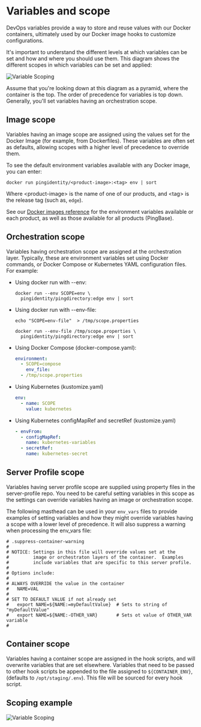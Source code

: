 # Variables and scope

DevOps variables provide a way to store and reuse values with our Docker containers, ultimately used by our Docker image hooks to customize configurations.

It's important to understand the different levels at which variables can be set and how and where you should use them. This diagram shows the different scopes in which variables can be set and applied: 

![Variable Scoping](images/variableScoping-1.png)

Assume that you're looking down at this diagram as a pyramid, where the container is the top. The order of precedence for variables is top down. Generally, you'll set variables having an orchestration scope. 

## Image scope 

Variables having an image scope are assigned using the values set for the Docker Image (for example, from Dockerfiles). These variables are often set as defaults, allowing scopes with a higher level of precedence to override them.

To see the default environment variables available with any Docker image, you can enter:

  ```shell
  docker run pingidentity/<product-image>:<tag> env | sort
  ```

  Where &lt;product-image&gt; is the name of one of our products, and \<tag> is the release tag (such as, `edge`).

See our [Docker images reference](https://pingidentity-devops.gitbook.io/devops/dockerimagesref) for the environment variables available or each product, as well as those available for all products (PingBase). 

## Orchestration scope

Variables having orchestration scope are assigned at the orchestration layer.  Typically, these are environment variables set using Docker commands, or Docker Compose or Kubernetes YAML configuration files. For example:

* Using docker run with --env:

  ```shell
  docker run --env SCOPE=env \
    pingidentity/pingdirectory:edge env | sort
  ```

* Using docker run with --env-file:

  ```shell
  echo "SCOPE=env-file"  > /tmp/scope.properties

  docker run --env-file /tmp/scope.properties \
    pingidentity/pingdirectory:edge env | sort
  ```

* Using Docker Compose (docker-compose.yaml):

  ```yaml
  environment:
    - SCOPE=compose
      env_file:
    - /tmp/scope.properties
  ```

* Using Kubernetes (kustomize.yaml)

  ```yaml
  env:
    - name: SCOPE
      value: kubernetes
  ```

* Using Kubernetes configMapRef and secretRef (kustomize.yaml)

  ```yaml
  - envFrom:
    - configMapRef:
      name: kubernetes-variables
    - secretRef:
      name: kubernetes-secret
  ```

## Server Profile scope 

Variables having server profile scope are supplied using property files in the server-profile repo.  You need to be careful setting variables in this scope as the settings can override variables having an image or orchestration scope.

The following masthead can be used in your `env_vars` files to provide examples of setting variables and how they might override variables having a scope with a lower level of precedence. It will also suppress a warning when processing the env_vars file:

  ```text
  # .suppress-container-warning
  #
  # NOTICE: Settings in this file will override values set at the
  #         image or orchestraton layers of the container.  Examples
  #         include variables that are specific to this server profile.
  #
  # Options include:
  #
  # ALWAYS OVERRIDE the value in the container
  #   NAME=VAL        
  #
  # SET TO DEFAULT VALUE if not already set       
  #   export NAME=${NAME:=myDefaultValue}  # Sets to string of "myDefaultValue"
  #   export NAME=${NAME:-OTHER_VAR}       # Sets ot value of OTHER_VAR variable
  # 
  ```

## Container scope 

Variables having a container scope are assigned in the hook scripts, and will overwrite variables that are set elsewhere. Variables that need to be passed to other hook scripts be appended to the file assigned to `${CONTAINER_ENV}`, (defaults to `/opt/staging/.env`). This file will be sourced for every hook script.

## Scoping example

![Variable Scoping](images/variableScoping-2.png)